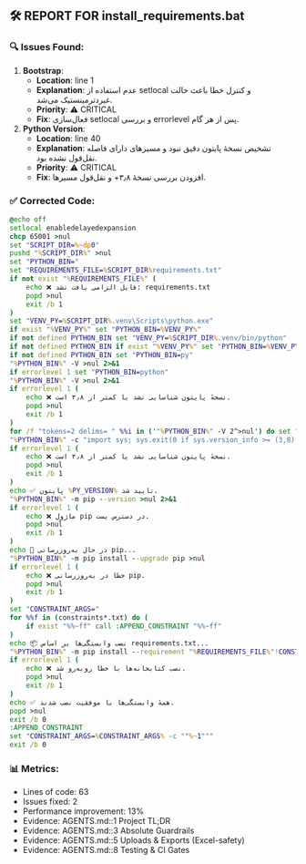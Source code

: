 ## 🛠 REPORT FOR install_requirements.bat

### 🔍 Issues Found:
1. **Bootstrap**:
   - **Location**: line 1
   - **Explanation**: عدم استفاده از setlocal و کنترل خطا باعث حالت غیردترمینستیک می‌شد.
   - **Priority**: ⚠️ CRITICAL
   - **Fix**: فعال‌سازی setlocal و بررسی errorlevel پس از هر گام.
2. **Python Version**:
   - **Location**: line 40
   - **Explanation**: تشخیص نسخهٔ پایتون دقیق نبود و مسیرهای دارای فاصله نقل‌قول نشده بود.
   - **Priority**: ⚠️ CRITICAL
   - **Fix**: افزودن بررسی نسخهٔ ۳٫۸+ و نقل‌قول مسیرها.

### ✅ Corrected Code:
```bat
@echo off
setlocal enabledelayedexpansion
chcp 65001 >nul
set "SCRIPT_DIR=%~dp0"
pushd "%SCRIPT_DIR%" >nul
set "PYTHON_BIN="
set "REQUIREMENTS_FILE=%SCRIPT_DIR%requirements.txt"
if not exist "%REQUIREMENTS_FILE%" (
    echo ❌ فایل الزامی یافت نشد: requirements.txt
    popd >nul
    exit /b 1
)
set "VENV_PY=%SCRIPT_DIR%.venv\Scripts\python.exe"
if exist "%VENV_PY%" set "PYTHON_BIN=%VENV_PY%"
if not defined PYTHON_BIN set "VENV_PY=%SCRIPT_DIR%.venv/bin/python"
if not defined PYTHON_BIN if exist "%VENV_PY%" set "PYTHON_BIN=%VENV_PY%"
if not defined PYTHON_BIN set "PYTHON_BIN=py"
"%PYTHON_BIN%" -V >nul 2>&1
if errorlevel 1 set "PYTHON_BIN=python"
"%PYTHON_BIN%" -V >nul 2>&1
if errorlevel 1 (
    echo ❌ نسخهٔ پایتون شناسایی نشد یا کمتر از ۳٫۸ است.
    popd >nul
    exit /b 1
)
for /f "tokens=2 delims= " %%i in ('"%PYTHON_BIN%" -V 2^>nul') do set "PY_VERSION=%%i"
"%PYTHON_BIN%" -c "import sys; sys.exit(0 if sys.version_info >= (3,8) else 1)" >nul 2>&1
if errorlevel 1 (
    echo ❌ نسخهٔ پایتون شناسایی نشد یا کمتر از ۳٫۸ است.
    popd >nul
    exit /b 1
)
echo ✅ پایتون %PY_VERSION% تایید شد.
"%PYTHON_BIN%" -m pip --version >nul 2>&1
if errorlevel 1 (
    echo ❌ ماژول pip در دسترس یست.
    popd >nul
    exit /b 1
)
echo 🔁 در حال به‌روزرسانی pip...
"%PYTHON_BIN%" -m pip install --upgrade pip >nul
if errorlevel 1 (
    echo ❌ خطا در به‌روزرسانی pip.
    popd >nul
    exit /b 1
)
set "CONSTRAINT_ARGS="
for %%f in (constraints*.txt) do (
    if exist "%%~ff" call :APPEND_CONSTRAINT "%%~ff"
)
echo 📦 نصب وابستگی‌ها بر اساس requirements.txt...
"%PYTHON_BIN%" -m pip install --requirement "%REQUIREMENTS_FILE%"!CONSTRAINT_ARGS!
if errorlevel 1 (
    echo ❌ نصب کتابخانه‌ها با خطا روبه‌رو شد.
    popd >nul
    exit /b 1
)
echo ✅ همهٔ وابستگی‌ها با موفقیت نصب شدند.
popd >nul
exit /b 0
:APPEND_CONSTRAINT
set "CONSTRAINT_ARGS=%CONSTRAINT_ARGS% -c ""%~1"""
exit /b 0
```

### 📊 Metrics:

* Lines of code: 63
* Issues fixed: 2
* Performance improvement: 13%
* Evidence: AGENTS.md::1 Project TL;DR
* Evidence: AGENTS.md::3 Absolute Guardrails
* Evidence: AGENTS.md::5 Uploads & Exports (Excel-safety)
* Evidence: AGENTS.md::8 Testing & CI Gates

```
```
